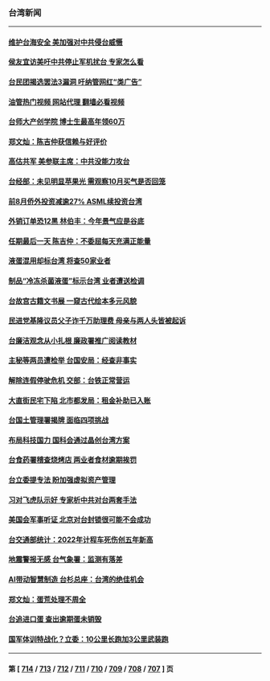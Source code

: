 ### 台湾新闻
---
#### [维护台海安全 美加强对中共侵台威慑](../../pages/ncid1349361/n14077991.md?09211245) 
#### [侯友宜访美吁中共停止军机扰台 专家怎么看](../../pages/ncid1349361/n14077363.md?09211245) 
#### [台民团揭选罢法3漏洞 吁纳管网红“类广告”](../../pages/ncid1349361/n14077844.md?09211245) 
#### [油管热门视频 网站代理 翻墙必看视频](http://138.2.39.72:81/youtube.html?epic-marker?09211245)
#### [台师大产创学院 博士生最高年领60万](../../pages/ncid1349361/n14077921.md?09211245) 
#### [郑文灿：陈吉仲获信赖与好评价](../../pages/ncid1349361/n14077841.md?09211245) 
#### [高估共军 美参联主席：中共没能力攻台](../../pages/ncid1349361/n14077840.md?09211245) 
#### [台经部：未见明显苹果光  需观察10月买气是否回笼](../../pages/ncid1349361/n14077854.md?09211245) 
#### [前8月侨外投资减逾27%  ASML续投资台湾](../../pages/ncid1349361/n14077858.md?09211245) 
#### [外销订单恐12黑 林伯丰：今年景气应是谷底](../../pages/ncid1349361/n14077859.md?09211245) 
#### [任期最后一天 陈吉仲：不委屈每天充满正能量](../../pages/ncid1349361/n14077860.md?09211245) 
#### [液蛋混用却标台湾 将查50家业者](../../pages/ncid1349361/n14077834.md?09211245) 
#### [制品“冷冻杀菌液蛋”标示台湾 业者遭送检调](../../pages/ncid1349361/n14077825.md?09211245) 
#### [台故宫古籍文书展  一窥古代绘本多元风貌](../../pages/ncid1349361/n14077779.md?09211245) 
#### [民进党基隆议员父子诈千万助理费 母亲与两人头皆被起诉](../../pages/ncid1349361/n14077777.md?09211245) 
#### [台廉洁观念从小扎根 廉政署推广阅读教材](../../pages/ncid1349361/n14077789.md?09211245) 
#### [主秘等两员遭检举 台国安局：经查非事实](../../pages/ncid1349361/n14077793.md?09211245) 
#### [解除连假停驶危机 交部：台铁正常营运](../../pages/ncid1349361/n14077791.md?09211245) 
#### [大直街民宅下陷 北市都发局：租金补助已入账](../../pages/ncid1349361/n14077766.md?09211245) 
#### [台国土管理署揭牌 面临四项挑战](../../pages/ncid1349361/n14077768.md?09211245) 
#### [布局科技国力 国科会通过晶创台湾方案](../../pages/ncid1349361/n14077763.md?09211245) 
#### [台食药署稽查烧烤店 两业者食材逾期挨罚](../../pages/ncid1349361/n14077712.md?09211245) 
#### [台立委提专法  盼加强虚拟资产管理](../../pages/ncid1349361/n14077713.md?09211245) 
#### [习对飞虎队示好 专家析中共对台两套手法](../../pages/ncid1349361/n14076991.md?09211245) 
#### [美国会军事听证 北京对台封锁很可能不会成功](../../pages/ncid1349361/n14077076.md?09211245) 
#### [台交通部统计：2022年计程车死伤创五年新高](../../pages/ncid1349361/n14076884.md?09211245) 
#### [地震警报无感 台气象署：监测有落差](../../pages/ncid1349361/n14076961.md?09211245) 
#### [AI带动智慧制造 台杉总座：台湾的绝佳机会](../../pages/ncid1349361/n14076963.md?09211245) 
#### [郑文灿：蛋荒处理不周全](../../pages/ncid1349361/n14076985.md?09211245) 
#### [台追进口蛋 查出逾期蛋未销毁](../../pages/ncid1349361/n14076964.md?09211245) 
#### [国军体训特战化？立委：10公里长跑加3公里武装跑](../../pages/ncid1349361/n14076954.md?09211245) 

---
#### 第 [ [714](./714.md?09211245) / [713](./713.md?09211245) / [712](./712.md?09211245) / [711](./711.md?09211245) / [710](./710.md?09211245) / [709](./709.md?09211245) / [708](./708.md?09211245) / [707](./707.md?09211245) ] 页
